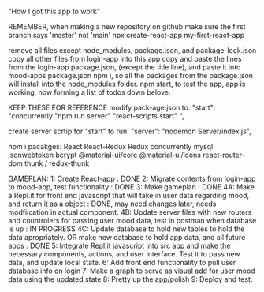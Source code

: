 "How I got this app to work"

REMEMBER, when making a new repository on github make sure the first branch says 'master' not 'main'
npx create-react-app my-first-react-app

remove all files except node_modules, package.json, and package-lock.json
copy all other files from login-app into this app
copy and paste the lines from the login-app package.json, (except the title line), and paste it into mood-apps package.json
npm i, so all the packages from the package.json will install into the node_modules folder.
npm start, to test the app, app is working, now forming a list of todos down belove.

KEEP THESE FOR REFERENCE
modify pack-age.json to:
"start": "concurrently \"npm run server\" \"react-scripts start\" ",

create server scrtip for "start" to run:
"server": "nodemon Server/index.js",

npm i pacakges:
React
React-Redux
Redux
concurrently
mysql
jsonwebtoken
bcrypt
@material-ui/core
@material-ui/icons
react-router-dom
thunk / redux-thunk

GAMEPLAN:
1: Create React-app : DONE
2: Migrate contents from login-app to mood-app, test functionality : DONE
3: Make gameplan : DONE
4A: Make a Repl.it for front end javascript that will take in user data regarding mood, and return it as a object : DONE, may need changes later, needs modfiication in actual component.
4B: Update server files with new routers and countrolers for passing user mood data, test in postman when database is up : IN PROGRESS
4C: Update database to hold new tables to hold the data apropriately. OR make new database to hold app data, and all future apps : DONE
5: Integrate Repl.it javascript into src app and make the necessary components, actions, and user interface. Test it to pass new data, and update local state.
6: Add front end functionality to pull user database info on login
7: Make a graph to serve as visual add for user mood data using the updated state
8: Pretty up the app/polish
9: Deploy and test.
